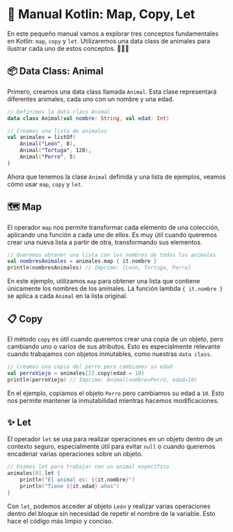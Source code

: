 # 🐾 Manual Kotlin: Map, Copy, Let

En este pequeño manual vamos a explorar tres conceptos fundamentales en Kotlin: `map`, `copy` y `let`. Utilizaremos una data class de animales para ilustrar cada uno de estos conceptos. 🦁🐢🐶

## 📦 Data Class: Animal

Primero, creamos una data class llamada `Animal`. Esta clase representará diferentes animales, cada uno con un nombre y una edad.

```kotlin
// Definimos la data class Animal
data class Animal(val nombre: String, val edad: Int)

// Creamos una lista de animales
val animales = listOf(
    Animal("León", 8),
    Animal("Tortuga", 120),
    Animal("Perro", 5)
)
```

Ahora que tenemos la clase `Animal` definida y una lista de ejemplos, veamos cómo usar `map`, `copy` y `let`.

## 🗺️ Map

El operador `map` nos permite transformar cada elemento de una colección, aplicando una función a cada uno de ellos. Es muy útil cuando queremos crear una nueva lista a partir de otra, transformando sus elementos.

```kotlin
// Queremos obtener una lista con los nombres de todos los animales
val nombresAnimales = animales.map { it.nombre }
println(nombresAnimales) // Imprime: [León, Tortuga, Perro]
```

En este ejemplo, utilizamos `map` para obtener una lista que contiene únicamente los nombres de los animales. La función lambda `{ it.nombre }` se aplica a cada `Animal` en la lista original.

## 📋 Copy

El método `copy` es útil cuando queremos crear una copia de un objeto, pero cambiando uno o varios de sus atributos. Esto es especialmente relevante cuando trabajamos con objetos inmutables, como nuestras `data class`.

```kotlin
// Creamos una copia del perro pero cambiamos su edad
val perroViejo = animales[2].copy(edad = 10)
println(perroViejo) // Imprime: Animal(nombre=Perro, edad=10)
```

En el ejemplo, copiamos el objeto `Perro` pero cambiamos su edad a `10`. Esto nos permite mantener la inmutabilidad mientras hacemos modificaciones.

## ✨ Let

El operador `let` se usa para realizar operaciones en un objeto dentro de un contexto seguro, especialmente útil para evitar `null` o cuando queremos encadenar varias operaciones sobre un objeto.

```kotlin
// Usamos let para trabajar con un animal específico
animales[0].let {
    println("El animal es: ${it.nombre}")
    println("Tiene ${it.edad} años")
}
```

Con `let`, podemos acceder al objeto `León` y realizar varias operaciones dentro del bloque sin necesidad de repetir el nombre de la variable. Esto hace el código más limpio y conciso.

